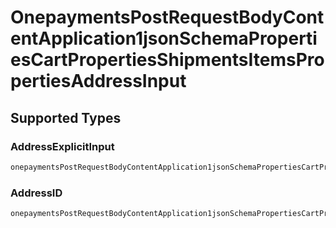 # OnepaymentsPostRequestBodyContentApplication1jsonSchemaPropertiesCartPropertiesShipmentsItemsPropertiesAddressInput


## Supported Types

### AddressExplicitInput

```go
onepaymentsPostRequestBodyContentApplication1jsonSchemaPropertiesCartPropertiesShipmentsItemsPropertiesAddressInput := shared.CreateOnepaymentsPostRequestBodyContentApplication1jsonSchemaPropertiesCartPropertiesShipmentsItemsPropertiesAddressInputExplicit(shared.AddressExplicitInput{/* values here */})
```

### AddressID

```go
onepaymentsPostRequestBodyContentApplication1jsonSchemaPropertiesCartPropertiesShipmentsItemsPropertiesAddressInput := shared.CreateOnepaymentsPostRequestBodyContentApplication1jsonSchemaPropertiesCartPropertiesShipmentsItemsPropertiesAddressInputID(shared.AddressID{/* values here */})
```

